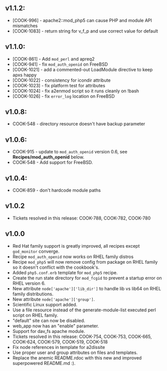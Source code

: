 ## v1.1.2:

* [COOK-996] - apache2::mod_php5 can cause PHP and module API mismatches
* [COOK-1083] - return string for v_f_p and use correct value for
  default

## v1.1.0:

* [COOK-861] - Add `mod_perl` and apreq2
* [COOK-941] - fix `mod_auth_openid` on FreeBSD
* [COOK-1021] - add a commented-out LoadModule directive to keep apxs happy
* [COOK-1022] - consistency for icondir attribute
* [COOK-1023] - fix platform test for attributes
* [COOK-1024] - fix a2enmod script so it runs cleanly on !bash
* [COOK-1026] - fix `error_log` location on FreeBSD

## v1.0.8:

* COOK-548 - directory resource doesn't have backup parameter

## v1.0.6:

* COOK-915 - update to `mod_auth_openid` version 0.6, see __Recipes/mod_auth_openid__ below.
* COOK-548 - Add support for FreeBSD.

## v1.0.4:

* COOK-859 - don't hardcode module paths

## v1.0.2

* Tickets resolved in this release: COOK-788, COOK-782, COOK-780

## v1.0.0

* Red Hat family support is greatly improved, all recipes except `god_monitor` converge.
* Recipe `mod_auth_openid` now works on RHEL family distros
* Recipe `mod_php5` will now remove config from package on RHEL family so it doesn't conflict with the cookbook's.
* Added `php5.conf.erb` template for `mod_php5` recipe.
* Create the run state directory for `mod_fcgid` to prevent a startup error on RHEL version 6.
* New attribute `node['apache']['lib_dir']` to handle lib vs lib64 on RHEL family distributions.
* New attribute `node['apache']['group']`.
* Scientific Linux support added.
* Use a file resource instead of the generate-module-list executed perl script on RHEL family.
* "default" site can now be disabled.
* web_app now has an "enable" parameter.
* Support for dav_fs apache module.
* Tickets resolved in this release: COOK-754, COOK-753, COOK-665, COOK-624, COOK-579, COOK-519, COOK-518
* Fix node references in template for a2dissite
* Use proper user and group attributes on files and templates.
* Replace the anemic README.rdoc with this new and improved superpowered README.md :).
